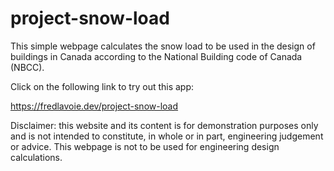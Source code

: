 # project-snow-load
This simple webpage calculates the snow load to be used in the design of buildings
in Canada according to the National Building code of Canada (NBCC).

Click on the following link to try out this app:

https://fredlavoie.dev/project-snow-load

Disclaimer: this website and its content is for demonstration purposes only and is not 
intended to constitute, in whole or in part, engineering judgement or advice. This webpage
is not to be used for engineering design calculations.
